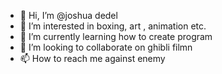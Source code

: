 - 👋 Hi, I’m @joshua dedel
- 👀 I’m interested in boxing, art , animation etc.
- 🌱 I’m currently learning how to create program
- 💞️ I’m looking to collaborate on ghibli filmn
- 📫 How to reach me against enemy

<!---
dedel31/dedel31 is a ✨ special ✨ repository because its `README.md` (this file) appears on your GitHub profile.
You can click the Preview link to take a look at your changes.
--->
